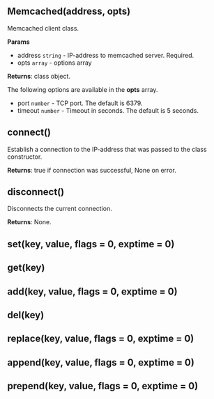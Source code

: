 ## Memcached(address, opts)
Memcached client class.

**Params**

- address `string` - IP-address to memcached server. Required.
- opts `array` - options array

**Returns**: class object.

The following options are available in the **opts** array.

- port `number` - TCP port. The default is 6379.
- timeout `number` - Timeout in seconds. The default is 5 seconds.

## connect()
Establish a connection to the IP-address that was passed to the class constructor.

**Returns**: true if connection was successful, None on error.

## disconnect()
Disconnects the current connection.

**Returns**: None.

## set(key, value, flags = 0, exptime = 0)
## get(key)
## add(key, value, flags = 0, exptime = 0)
## del(key)
## replace(key, value, flags = 0, exptime = 0)
## append(key, value, flags = 0, exptime = 0)
## prepend(key, value, flags = 0, exptime = 0)
